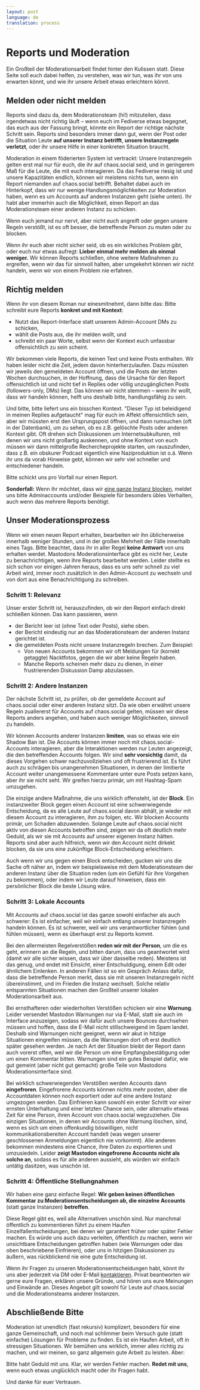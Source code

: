 ```yaml
---
layout: post
language: de
translation: process
---
```


# Reports und Moderation

Ein Großteil der Moderationsarbeit findet hinter den Kulissen statt. Diese Seite soll euch dabei helfen, zu verstehen,
was wir tun, was ihr von uns erwarten könnt, und wie ihr unsere Arbeit etwas erleichtern könnt.

## Melden oder nicht melden

Reports sind dazu da, dem Moderationsteam (hi!) mitzuteilen, dass irgendetwas nicht richtig läuft – wenn euch im
Fediverse etwas begegnet, das euch aus der Fassung bringt, könnte ein Report der richtige nächste Schritt sein. Reports
sind besonders immer dann gut, wenn der Post oder die Situation Leute **auf unserer Instanz betrifft**, **unsere
Instanzregeln verletzt**, oder ihr unsere Hilfe in einer konkreten Situation braucht.

Moderation in einem föderierten System ist vertrackt: Unsere Instanzregeln gelten erst mal nur für euch, die ihr auf
chaos.social seid, und in geringerem Maß für die Leute, die mit euch interagieren. Da das Fediverse riesig ist und
unsere Kapazitäten endlich, können wir meistens nichts tun, wenn ein Report niemanden auf chaos.social betrifft.
Behaltet dabei auch im Hinterkopf, dass wir nur wenige Handlungsmöglichkeiten zur Moderation haben, wenn es um Accounts
auf anderen Instanzen geht (siehe unten). Ihr habt aber immerhin auch die Möglichkeit, einen Report an das
Moderationsteam einer anderen Instanz zu schicken.

Wenn euch jemand nur nervt, aber nicht euch angreift oder gegen unsere Regeln verstößt, ist es oft besser, die
betreffende Person zu muten oder zu blocken.

Wenn ihr euch aber nicht sicher seid, ob es ein wirkliches Problem gibt, oder euch nur etwas aufregt: **Lieber einmal
mehr melden als einmal weniger.** Wir können Reports schließen, ohne weitere Maßnahmen zu ergreifen, wenn wir das für sinnvoll
halten, aber umgekehrt können wir nicht handeln, wenn wir von einem Problem nie erfahren.

## Richtig melden

Wenn ihr von diesem Roman nur einesmitnehmt, dann bitte das: Bitte schreibt eure Reports **konkret und mit Kontext**:

- Nutzt das Report-Interface statt unserem Admin-Account DMs zu schicken,
- wählt die Posts aus, die ihr melden wollt, und
- schreibt ein paar Worte, selbst wenn der Kontext euch unfassbar offensichtlich zu sein scheint.

Wir bekommen viele Reports, die keinen Text und keine Posts enthalten. Wir haben leider nicht die Zeit, jedem davon
hinterherzulaufen. Dazu müssten wir jeweils den gemeldeten Account öffnen, und die Posts der letzten Wochen durchsuchen,
in der Hoffnung, dass die Ursache für den Report offensichtlich ist und nicht tief in Replies oder völlig unzugänglichen
Posts (followers-only, DMs) liegt. Das können wir nicht stemmen – wenn ihr wollt, dass wir handeln können, helft uns
deshalb bitte, handlungsfähig zu sein.

Und bitte, bitte liefert uns ein bisschen Kontext. "Dieser Typ ist beleidigend in meinen Replies aufgetaucht" mag für
euch im Affekt offensichtlich sein, aber wir müssten erst den Ursprungspost öffnen, und dann rumsuchen (oft in der
Datenbank), um zu sehen, ob es z.B. gelöschte Posts oder anderen Kontext gibt. Oft drehen sich Diskussionen um
Internetsubkulturen, mit denen wir uns nicht großartig auskennen, und ohne Kontext von euch müssen wir dann mittelgroße
Rechercheprojekte starten, um rauszufinden, dass z.B. ein obskurer Podcast eigentlich eine Naziproduktion ist o.ä. Wenn
ihr uns da vorab Hinweise gebt, können wir sehr viel schneller und entschiedener handeln.

Bitte schickt uns pro Vorfall nur einen Report.

**Sonderfall:** Wenn ihr möchtet, dass wir [eine ganze Instanz blocken](/federation), meldet uns bitte Adminaccounts
und/oder Beispiele für besonders übles Verhalten, auch wenn das mehrere Reports benötigt.

## Unser Moderationsprozess

Wenn wir einen neuen Report erhalten, bearbeiten wir ihn üblicherweise innerhalb weniger Stunden, und in der großen
Mehrheit der Fälle innerhalb eines Tags. Bitte beachtet, dass ihr in aller Regel **keine Antwort** von uns erhalten
werdet. Mastodons Moderationsinterface gibt es nicht her, Leute zu benachrichtigen, wenn ihre Reports bearbeitet werden.
Leider stellte es sich schon vor einigen Jahren heraus, dass es uns sehr schnell zu viel Arbeit wird, immer noch
zusätzlich in den Admin-Account zu wechseln und von dort aus eine Benachrichtigung zu schreiben.

### Schritt 1: Relevanz

Unser erster Schritt ist, herauszufinden, ob wir den Report einfach direkt schließen können. Das kann passieren, wenn

- der Bericht leer ist (ohne Text oder Posts), siehe oben.
- der Bericht eindeutig nur an das Moderationsteam der anderen Instanz gerichtet ist.
- die gemeldeten Posts nicht unsere Instanzregeln brechen. Zum Beispiel:
   - Von neuen Accounts bekommen wir oft Meldungen für (korrekt getaggte) Nacktfotos, gegen die wir aber keine Regeln
     haben.
   - Manche Reports scheinen mehr dazu zu dienen, in einer frustrierenden Diskussion Damp abzulassen.

### Schritt 2: Andere Instanzen

Der nächste Schritt ist, zu prüfen, ob der gemeldete Account auf chaos.social oder einer anderen Instanz sitzt. Da wie
oben erwähnt unsere Regeln zuallererst für Accounts auf chaos.social gelten, müssen wir diese Reports anders angehen,
und haben auch weniger Möglichkeiten, sinnvoll zu handeln.

Wir können Accounts anderer Instanzen **limiten**, was so etwas wie ein Shadow Ban ist. Die Accounts können immer noch
mit chaos.social-Accounts interagieren, aber die Interaktionen werden nur Leuten angezeigt, die den betreffenden
Accounts folgen. Wir sind **sehr vorsichtig** damit, da dieses Vorgehen schwer nachzuvollziehen und oft frustrierend
ist. Es führt auch zu schrägen bis unangenehmen Situationen, in denen der limitierte Account weiter unangemessene
Kommentare unter eure Posts setzen kann, aber ihr sie nicht seht. Wir greifen hierzu primär, um mit Hashtag-Spam
umzugehen.

Die einzige andere Maßnahme, die uns wirklich offensteht, ist der **Block**. Ein instanzweiter Block gegen einen Account
ist eine schwerwiegende Entscheidung, da es alle Leute auf chaos.social davon abhält, je wieder mit diesem Account zu
interagieren, ihm zu folgen, etc. Wir blocken Accounts primär, um Schaden abzuwenden. Solange Leute auf chaos.social
nicht aktiv von diesen Accounts betroffen sind, zeigen wir da oft deutlich mehr Geduld, als wir sie mit Accounts auf
unserer eigenen Instanz hätten. Reports sind aber auch hilfreich, wenn wir den Account nicht dirkekt blocken, da sie uns
eine zukünftige Block-Entscheidung erleichtern.

Auch wenn wir uns gegen einen Block entscheiden, gucken wir uns die Sache oft näher an, indem wir beispielsweise mit dem
Moderationsteam der anderen Instanz über die Situation reden (um ein Gefühl für ihre Vorgehen zu bekommen), oder indem
wir Leute darauf hinweisen, dass ein persönlicher Block die beste Lösung wäre.

### Schritt 3: Lokale Accounts

Mit Accounts auf chaos.social ist das ganze sowohl einfacher als auch schwerer: Es ist einfacher, weil wir einfach
entlang unserer Instanzregeln handeln können. Es ist schwerer, weil wir uns verantwortlicher fühlen (und fühlen müssen),
wenn es überhaupt erst zu Reports kommt.

Bei den allermeisten Regelverstößen **reden wir mit der Person**, um die es geht, erinnern an die Regeln, und bitten
darum, dass uns geantwortet wird (damit wir alle sicher wissen, dass wir über dasselbe reden). Meistens ist das genug,
und endet mit Einsicht, einer Entschuldigung, einem Edit oder ähnlichem Einlenken. In anderen Fällen ist so ein Gespräch
Anlass dafür, dass die betreffende Person merkt, dass sie mit unseren Instanzregeln nicht übereinstimmt, und im Frieden
die Instanz wechselt. Solche relativ entspannten Situationen machen den Großteil unserer lokalen Moderationsarbeit aus.

Bei ernsthafteren oder wiederholten Verstößen schicken wir eine **Warnung**. Leider versendet Mastodon Warnungen nur via
E-Mail, statt sie auch im Interface anzuzeigen, sodass wir dafür auch unsere Bounces durchsehen müssen und hoffen, dass
die E-Mail nicht stillschweigend im Spam landet. Deshalb sind Warnungen nicht geeignet, wenn wir akut in hitzige
Situationen eingreifen müssen, da die Warnungen dort oft erst deutlich später gesehen werden. Je nach Art der Situation
bleibt der Report dann auch vorerst offen, weil wir die Person um eine Empfangsbestätigung oder um einen Kommentar
bitten. Warnungen sind ein gutes Beispiel dafür, wie gut gemeint (aber nicht gut gemacht) große Teile von Mastodons
Moderationsinterface sind.

Bei wirklich schwerwiegenden Verstößen werden Accounts dann **eingefroren**. Eingefrorene Accounts können nichts mehr
posten, aber die Accountdaten können noch exportiert oder auf eine andere Instanz umgezogen werden. Das Einfrieren kann
sowohl ein erster Schritt vor einer ernsten Unterhaltung und einer letzten Chance sein, oder alternativ etwas Zeit für
eine Person, ihren Account von chaos.social wegzuziehen. Die einzigen Situationen, in denen wir Accounts ohne Warnung
löschen, sind, wenn es sich um einen offenkundig böswilligen, nicht kommunikationsbereiten Account handelt (was wegen
unserer geschlossenen Anmeldungen eigentlich nie vorkommt). Alle anderen bekommen mindestens eine Chance, ihre Daten zu
exportieren und umzusiedeln. Leider **zeigt Mastodon eingefrorene Accounts nicht als solche an**, sodass es für alle
anderen aussieht, als würden wir einfach untätig dasitzen, was unschön ist.

### Schritt 4: Öffentliche Stellungnahmen

Wir haben eine ganz einfache Regel: **Wir geben keinen öffentlichen Kommentar zu Moderationsentscheidungen ab, die
einzelne Accounts** (statt ganze Instanzen) **betreffen**.

Diese Regel gibt es, weil alle Alternativen unschön sind. Nur manchmal öffentlich zu kommentieren führt zu einem Haufen
Einzelfallentscheidungen, bei denen wir garantiert früher oder später Fehler machen. Es würde uns auch dazu verleiten,
öffentlich zu machen, wenn wir unsichtbare Entscheidungen getroffen haben (wie Warnungen oder das oben beschriebene
Einfrieren), oder uns in hitzigen Diskussionen zu äußern, was rückblickend nie eine gute Entscheidung ist.

Wenn ihr Fragen zu unseren Moderationsentscheidungen habt, könnt ihr uns aber jederzeit via DM oder E-Mail
[kontaktieren](/kontakt). Privat beantworten wir gerne eure Fragen, erklären unsere Gründe, und hören uns eure Meinungen
und Einwände an. Dieses Angebot gilt sowohl für Leute auf chaos.social und die Moderationsteams anderer Instanzen.

## Abschließende Bitte

Moderation ist unendlich (fast rekursiv) komplizert, besonders für eine ganze Gemeinschaft, und noch mal schlimmer beim
Versuch gute (statt einfache) Lösungen für Probleme zu finden. Es ist ein Haufen Arbeit, oft in stressigen Situationen.
Wir bemühen uns wirklich, immer alles richtig zu machen, und wir meinen, so ganz allgemein gute Arbeit zu leisten. Aber:

Bitte habt Geduld mit uns. Klar, wir werden Fehler machen. **Redet mit uns**, wenn euch etwas unglücklich macht oder ihr
Fragen habt.

Und danke für euer Vertrauen.
